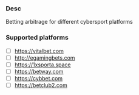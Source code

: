 ### Desc
Betting arbitrage for different cybersport platforms

### Supported platforms
- [ ] https://vitalbet.com
- [ ] http://egamingbets.com
- [ ] https://1xsporta.space
- [ ] https://betway.com
- [ ] https://cybbet.com
- [ ] https://betclub2.com
